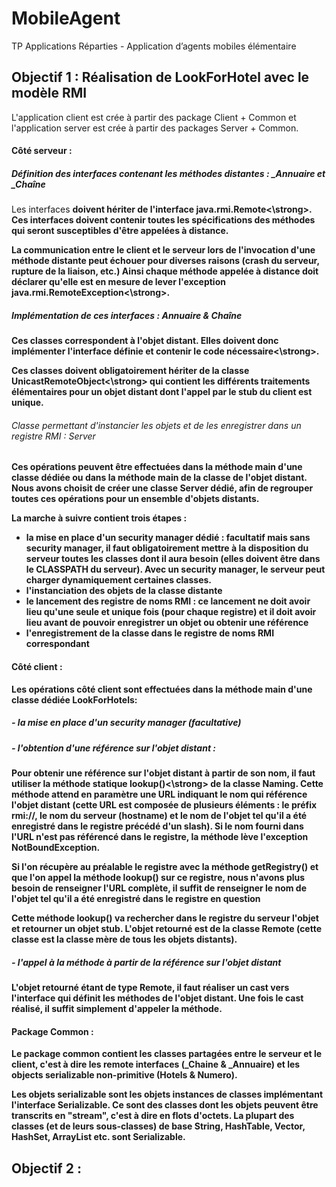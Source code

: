 # MobileAgent
TP Applications Réparties - Application d’agents mobiles élémentaire


## Objectif 1 : Réalisation de LookForHotel avec le modèle RMI

L'application client est crée à partir des package Client + Common et l'application server est crée à partir des packages Server + Common.

#### Côté serveur :

##### Définition des interfaces contenant les méthodes distantes : _Annuaire et _Chaîne

Les interfaces <strong>doivent hériter de l'interface java.rmi.Remote<\strong>. Ces interfaces doivent contenir toutes les spécifications des méthodes qui seront susceptibles d'être appelées à distance.

La communication entre le client et le serveur lors de l'invocation d'une méthode distante peut échouer pour diverses raisons (crash du serveur, rupture de la liaison, etc.) Ainsi <strong>chaque méthode appelée à distance doit déclarer qu'elle est en mesure de lever l'exception java.rmi.RemoteException<\strong>.

##### Implémentation de ces interfaces : Annuaire & Chaîne

Ces classes correspondent à l'objet distant. Elles doivent donc <strong>implémenter l'interface définie et contenir le code nécessaire<\strong>.

Ces classes doivent obligatoirement <strong>hériter de la classe UnicastRemoteObject<\strong> qui contient les différents traitements élémentaires pour un objet distant dont l'appel par le stub du client est unique. 

###### Classe permettant d'instancier les objets et de les enregistrer dans un registre RMI : Server

Ces opérations peuvent être effectuées dans la méthode main d'une classe dédiée ou dans la méthode main de la classe de l'objet distant. Nous avons choisit de créer une classe Server dédié, afin de regrouper toutes ces opérations pour un ensemble d'objets distants.

La marche à suivre contient trois étapes :
 - la mise en place d'un security manager dédié : facultatif mais sans security manager, il faut obligatoirement mettre à la disposition du serveur toutes les classes dont il aura besoin (elles doivent être dans le CLASSPATH du serveur). Avec un security manager, le serveur peut charger dynamiquement certaines classes.
 - l'instanciation des objets de la classe distante
 - le lancement des registre de noms RMI : ce lancement ne doit avoir lieu qu'une seule et unique fois (pour chaque registre) et il doit avoir lieu avant de pouvoir enregistrer un objet ou obtenir une référence
 - l'enregistrement de la classe dans le registre de noms RMI correspondant


#### Côté client :

Les opérations côté client sont effectuées dans la méthode main d'une classe dédiée <strong>LookForHotels</Strong>:

##### - la mise en place d'un security manager (facultative)
 
##### - l'obtention d'une référence sur l'objet distant : 
 
Pour obtenir une référence sur l'objet distant à partir de son nom, il faut utiliser la méthode statique <strong>lookup()<\strong> de la classe Naming. Cette méthode attend en paramètre une URL indiquant le nom qui référence l'objet distant (cette URL est composée de plusieurs éléments : le préfix rmi://, le nom du serveur (hostname) et le nom de l'objet tel qu'il a été enregistré dans le registre précédé d'un slash). Si le nom fourni dans l'URL n'est pas référencé dans le registre, la méthode lève l'exception NotBoundException.

Si l'on récupère au préalable le registre avec la méthode getRegistry() et que l'on appel la méthode lookup() sur ce registre, nous n'avons plus besoin de renseigner l'URL complète, il suffit de renseigner le nom de l'objet tel qu'il a été enregistré dans le registre en question

Cette méthode lookup() va rechercher dans le registre du serveur l'objet et retourner un objet stub. L'objet retourné est de la classe Remote (cette classe est la classe mère de tous les objets distants). 

##### - l'appel à la méthode à partir de la référence sur l'objet distant

L'objet retourné étant de type Remote, il faut réaliser un cast vers l'interface qui définit les méthodes de l'objet distant. Une fois le cast réalisé, il suffit simplement d'appeler la méthode.


#### Package Common :

Le package common contient les classes partagées entre le serveur et le client, c'est à dire les remote interfaces (_Chaine & _Annuaire) et les objects serializable non-primitive (Hotels & Numero).

Les objets serializable sont les objets instances de classes implémentant l'interface Serializable. Ce sont des classes dont les objets peuvent être transcrits en "stream", c'est à dire en flots d'octets. La plupart des classes (et de leurs sous-classes) de base String, HashTable, Vector, HashSet, ArrayList etc. sont Serializable.



## Objectif 2 : 

